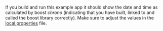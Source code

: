 If you build and run this example app it should show the date and time as calculated by boost *chrono*  (indicating that you have built, linked to and called the boost library correctly).
Make sure to adjust the values in the [local.properties](./example_app/local.properties) file.


